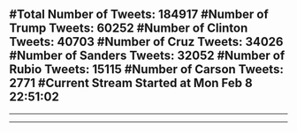 #Total Number of Tweets: 184917 
#Number of Trump Tweets: 60252
#Number of Clinton Tweets: 40703
#Number of Cruz Tweets: 34026
#Number of Sanders Tweets: 32052
#Number of Rubio Tweets: 15115
#Number of Carson Tweets: 2771
#Current Stream Started at Mon Feb  8 22:51:02
---
---
---
